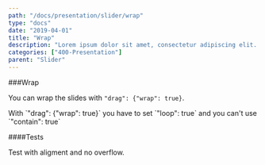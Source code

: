 ```yaml
---
path: "/docs/presentation/slider/wrap"
type: "docs"
date: "2019-04-01"
title: "Wrap"
description: "Lorem ipsum dolor sit amet, consectetur adipiscing elit. Nunc tempus laoreet leo sit amet iaculis."
categories: ["400-Presentation"]
parent: "Slider"
---
```


###Wrap

You can wrap the slides with `"drag": {"wrap": true}`.

<div class="alert">
  <div class="alert_content">
    With `"drag": {"wrap": true}` you have to set `"loop": true` and you can't use `"contain": true`
  </div>
</div>

<demo>
  <div class="demo_item" data-iframe="demos/docs/presentation/slider/wrap" data-name="wrap">
  </div>
</demo>

####Tests

Test with aligment and no overflow.

<demo>
  <div class="demo_item" data-iframe="demos/docs/presentation/slider/wrap-left" data-name="left">
  </div>
  <div class="demo_item" data-iframe="demos/docs/presentation/slider/wrap-right" data-name="right">
  </div>
</demo>